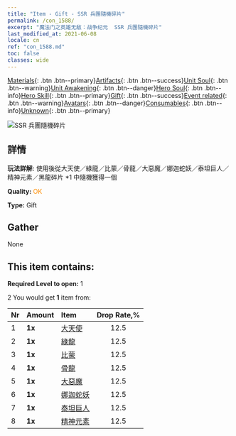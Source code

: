 ```yaml
---
title: "Item - Gift - SSR 兵團隨機碎片"
permalink: /con_1588/
excerpt: "魔法门之英雄无敌：战争纪元  SSR 兵團隨機碎片"
last_modified_at: 2021-06-08
locale: cn
ref: "con_1588.md"
toc: false
classes: wide
---
```

 [Materials](/ItemsCN/){: .btn .btn--primary}[Artifacts](/ItemsCN/Artifacts/){: .btn .btn--success}[Unit Soul](/ItemsCN/UnitSoul/){: .btn .btn--warning}[Unit Awakening](/ItemsCN/UnitAwakening/){: .btn .btn--danger}[Hero Soul](/ItemsCN/HeroSoul/){: .btn .btn--info}[Hero Skill](/ItemsCN/HeroSkill/){: .btn .btn--primary}[Gift](/ItemsCN/Gift/){: .btn .btn--success}[Event related](/ItemsCN/Events/){: .btn .btn--warning}[Avatars](/ItemsCN/Avatars/){: .btn .btn--danger}[Consumables](/ItemsCN/Consumables/){: .btn .btn--info}[Unknown](/ItemsCN/Unknown/){: .btn .btn--primary}

 ![SSR 兵團隨機碎片](/images/t/i_907200.png)

## 詳情
 **玩法詳解:** 使用後從大天使／綠龍／比蒙／骨龍／大惡魔／娜迦蛇妖／泰坦巨人／精神元素／黑龍碎片 *1 中隨機獲得一個

 **Quality:** <span style="color: #FF8C00">OK</span>

 **Type:** Gift

## Gather

  None

## This item contains:

 **Required Level to open:** 1

 2 You would get **1** item  from:

  | Nr | Amount |     Item    | Drop Rate,% |
  |:---|:-------|:------------|:---------:|
  | 1 |  **1x** | [大天使](/cn/Items/unt_196/) | 12.5 | 
  | 2 |  **1x** | [綠龍](/cn/Items/unt_205/) | 12.5 | 
  | 3 |  **1x** | [比蒙](/cn/Items/unt_223/) | 12.5 | 
  | 4 |  **1x** | [骨龍](/cn/Items/unt_214/) | 12.5 | 
  | 5 |  **1x** | [大惡魔](/cn/Items/unt_232/) | 12.5 | 
  | 6 |  **1x** | [娜迦蛇妖](/cn/Items/unt_240/) | 12.5 | 
  | 7 |  **1x** | [泰坦巨人](/cn/Items/unt_241/) | 12.5 | 
  | 8 |  **1x** | [精神元素](/cn/Items/unt_267/) | 12.5 | 

